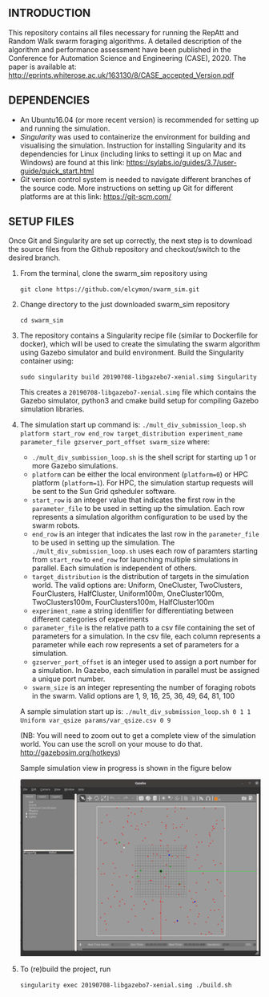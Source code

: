 ## INTRODUCTION
This repository contains all files necessary for running the RepAtt and Random Walk swarm foraging algorithms. A detailed description of the algorithm and performance assessment have been published in the Conference for Automation Science and Engineering (CASE), 2020. The paper is available at: http://eprints.whiterose.ac.uk/163130/8/CASE_accepted_Version.pdf

## DEPENDENCIES
* An Ubuntu16.04 (or more recent version) is recommended for setting up and running the simulation.
* *Singularity* was used to containerize the environment for building and visualising the simulation. Instruction for installing Singularity and its dependencies for Linux (including links to settingi it up on Mac and Windows) are found at this link: https://sylabs.io/guides/3.7/user-guide/quick_start.html
* *Git* version control system is needed to navigate different branches of the source code. More instructions on setting up Git for different platforms are at this link: https://git-scm.com/

## SETUP FILES
Once Git and Singularity are set up correctly, the next step is to download the source files from the Github repository and checkout/switch to the desired branch.

1. From the terminal, clone the swarm_sim repository using

    `git clone https://github.com/elcymon/swarm_sim.git`

1. Change directory to the just downloaded swarm_sim repository 

    `cd swarm_sim`
1. The repository contains a Singularity recipe file (similar to Dockerfile for docker), which will be used to create the simulating the swarm algorithm using Gazebo simulator and build environment. Build the Singularity container using: 

    `sudo singularity build 20190708-libgazebo7-xenial.simg Singularity` 

    This creates a `20190708-libgazebo7-xenial.simg` file which contains the Gazebo simulator, python3 and cmake build setup for compiling Gazebo simulation libraries.
1. The simulation start up command is: 
    `./mult_div_submission_loop.sh platform start_row end_row target_distribution experiment_name parameter_file gzserver_port_offset swarm_size`
    where:
    * `./mult_div_sumbission_loop.sh` is the shell script for starting up 1 or more Gazebo simulations.
    * `platform` can be either the local environment (`platform=0`) or HPC platform (`platform=1`). For HPC, the simulation startup requests will be sent to the Sun Grid qsheduler software.
    * `start_row` is an integer value that indicates the first row in the `parameter_file` to be used in setting up the simulation. Each row represents a simulation algorithm configuration to be used by the swarm robots.
    * `end_row` is an integer that indicates the last row in the `parameter_file` to be used in setting up the simulation. The `./mult_div_submission_loop.sh` uses each row of paramters starting from `start_row` to `end_row` for launching multiple simulations in parallel. Each simulation is independent of others.
    * `target_distribution` is the distribution of targets in the simulation world. The valid options are: Uniform, OneCluster, TwoClusters, FourClusters, HalfCluster, Uniform100m, OneCluster100m, TwoClusters100m, FourClusters100m, HalfCluster100m
    * `experiment_name` a string identifier for differentiating between different categories of experiments
    * `parameter_file` is the relative path to a csv file containing the set of parameters for a simulation. In the csv file, each column represents a parameter while each row represents a set of parameters for a simulation.
    * `gzserver_port_offset` is an integer used to assign a port number for a simulation. In Gazebo, each simulation in parallel must be assigned a unique port number.
    * `swarm_size` is an integer representing the number of foraging robots in the swarm. Valid options are 1, 9, 16, 25, 36, 49, 64, 81, 100

    A sample simulation start up is:
    `./mult_div_submission_loop.sh 0 1 1 Uniform var_qsize params/var_qsize.csv 0 9`

    (NB: You will need to zoom out to get a complete view of the simulation world. You can use the scroll on your mouse to do that. http://gazebosim.org/hotkeys)

    Sample simulation view in progress is shown in the figure below

    ![Sample simulation](sample_simulation_view.png "Gazebo simulation in progress")

1. To (re)build the project, run 
    
    `singularity exec 20190708-libgazebo7-xenial.simg ./build.sh`